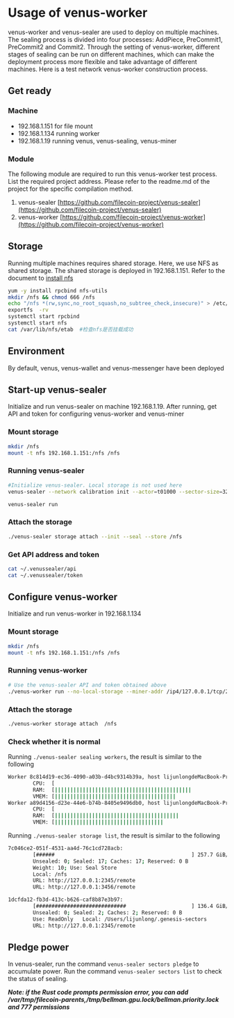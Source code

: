 # Usage of venus-worker

venus-worker and venus-sealer are used to deploy on multiple machines. The sealing process is divided into four processes: AddPiece, PreCommit1, PreCommit2 and Commit2. Through the setting of venus-worker, different stages of sealing can be run on different machines, which can make the deployment process more flexible and take advantage of different machines. Here is a test network venus-worker construction process.

## Get ready

### Machine
- 192.168.1.151 for file mount
- 192.168.1.134 running worker
- 192.168.1.19  running venus, venus-sealing, venus-miner

### Module
The following module are required to run this venus-worker test process. List the required project address. Please refer to the readme.md of the project for the specific compilation method.

1. venus-sealer [https://github.com/filecoin-project/venus-sealer](https://github.com/filecoin-project/venus-sealer)
2. venus-worker [https://github.com/filecoin-project/venus-worker](https://github.com/filecoin-project/venus-worker)

## Storage

Running multiple machines requires shared storage. Here, we use NFS as shared storage. The shared storage is deployed in 192.168.1.151. Refer to the document to [install nfs](https://docs.platform9.com/v5.0/openstack/tutorials-setup-nfs-server)

```sh
yum -y install rpcbind nfs-utils
mkdir /nfs && chmod 666 /nfs
echo "/nfs *(rw,sync,no_root_squash,no_subtree_check,insecure)" > /etc/exports
exportfs  -rv
systemctl start rpcbind
systemctl start nfs
cat /var/lib/nfs/etab  #检查nfs是否挂载成功
```


## Environment
By default, venus, venus-wallet and venus-messenger have been deployed

## Start-up venus-sealer

Initialize and run venus-sealer on machine 192.168.1.19. After running, get API and token for configuring venus-worker and venus-miner

### Mount storage

```sh
mkdir /nfs
mount -t nfs 192.168.1.151:/nfs /nfs
```

### Running venus-sealer
```sh
#Initialize venus-sealer. Local storage is not used here
venus-sealer --network calibration init --actor=t01000 --sector-size=32GiB --no-local-storage --node-url {venus-api} --node-token {venus-token} --messager-url http://{venus-message api}/rpc/v0

venus-sealer run
```

### Attach the storage
```sh
./venus-sealer storage attach --init --seal --store /nfs
```

### Get API address and token

```sh
cat ~/.venussealer/api
cat ~/.venussealer/token
```

## Configure venus-worker

Initialize and run venus-worker in 192.168.1.134

### Mount storage

```sh
mkdir /nfs
mount -t nfs 192.168.1.151:/nfs /nfs
```

### Running venus-worker

```sh
# Use the venus-sealer API and token obtained above
./venus-worker run --no-local-storage --miner-addr /ip4/127.0.0.1/tcp/2345/http --miner-token eyJhbGciOiJIUzI1NiIsInR5cCI6IkpXVCJ9.eyJBbGxvdyI6WyJyZWFkIiwid3JpdGUiLCJzaWduIiwiYWRtaW4iXX0.gcqF6Pkm4bwGXzEx83NR7h8WPliEihJ3GyUKvhKryAQ
```

### Attach the storage
```sh
./venus-worker storage attach  /nfs
```

### Check whether it is normal

Running ```./venus-sealer sealing workers```, the result is similar to the following

```sh
Worker 8c814d19-ec36-4090-a03b-d4bc9314b39a, host lijunlongdeMacBook-Pro.local
        CPU:  [                                                                ] 0/12 core(s) in use
        RAM:  [||||||||||||||||||||||||||||||||||||||||||||                    ] 69% 11.13 GiB/16 GiB
        VMEM: [|||||||||||||||||||||||||||||||||||||||                         ] 61% 11.13 GiB/18 GiB
Worker a89d4156-d23e-44e6-b74b-8405e9496db0, host lijunlongdeMacBook-Pro.local
        CPU:  [                                                                ] 0/12 core(s) in use
        RAM:  [||||||||||||||||||||||||||||||||||||||||                        ] 63% 10.12 GiB/16 GiB
        VMEM: [|||||||||||||||||||||||||||||||||||                             ] 56% 10.12 GiB/18 GiB

```

Running `./venus-sealer storage list`, the result is similar to the following

```sh
7c046ce2-051f-4531-aa4d-76c1cd728acb:
        [######                                            ] 257.7 GiB/1.998 TiB 12%
        Unsealed: 0; Sealed: 17; Caches: 17; Reserved: 0 B
        Weight: 10; Use: Seal Store
        Local: /nfs
        URL: http://127.0.0.1:2345/remote
        URL: http://127.0.0.1:3456/remote

1dcfda12-fb3d-413c-b626-caf8b87e3b97:
        [#############################                     ] 136.4 GiB/233.5 GiB 58%
        Unsealed: 0; Sealed: 2; Caches: 2; Reserved: 0 B
        Use: ReadOnly   Local: /Users/lijunlong/.genesis-sectors
        URL: http://127.0.0.1:2345/remote

```

## Pledge power

In venus-sealer, run the command ```venus-sealer sectors pledge``` to accumulate power. Run the command ```venus-sealer sectors list``` to check the status of sealing.

***Note: if the Rust code prompts permission error, you can add /var/tmp/filecoin-parents,/tmp/bellman.gpu.lock/bellman.priority.lock and 777 permissions***
